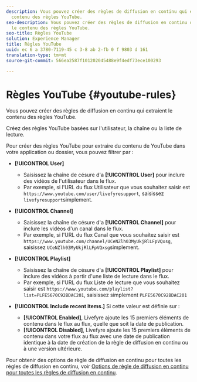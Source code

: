 ```yaml
---
description: Vous pouvez créer des règles de diffusion en continu qui extraient le
  contenu des règles YouTube.
seo-description: Vous pouvez créer des règles de diffusion en continu qui extraient
  le contenu des règles YouTube.
seo-title: Règles YouTube
solution: Experience Manager
title: Règles YouTube
uuid: ec 6 a 3780-7119-45 c 3-8 ab 2-fb 0 f 9803 d 161
translation-type: tm+mt
source-git-commit: 566ea2587f101202045488e9f4edf73ece100293

---
```



# Règles YouTube {#youtube-rules}

Vous pouvez créer des règles de diffusion en continu qui extraient le contenu des règles YouTube.

Créez des règles YouTube basées sur l'utilisateur, la chaîne ou la liste de lecture.

Pour créer des règles YouTube pour extraire du contenu de YouTube dans votre application ou dossier, vous pouvez filtrer par :

* **[!UICONTROL User]**
   * Saisissez la chaîne de césure d'a **[!UICONTROL User]** pour inclure des vidéos de l'utilisateur dans le flux.
   * Par exemple, si l'URL du flux Utilisateur que vous souhaitez saisir est `https://www.youtube.com/user/livefyresupport`, saisissez `livefyresupport`simplement.

* **[!UICONTROL Channel]**
   * Saisissez la chaîne de césure d'a **[!UICONTROL Channel]** pour inclure les vidéos d'un canal dans le flux.
   * Par exemple, si l'URL du flux Canal que vous souhaitez saisir est `https://www.youtube.com/channel/UCeNZlh03MyUkjRlLFpVQxsg`, saisissez `UCeNZlh03MyUkjRlLFpVQxsg`simplement.

* **[!UICONTROL Playlist]**
   * Saisissez la chaîne de césure d'a **[!UICONTROL Playlist]** pour inclure des vidéos à partir d'une liste de lecture dans le flux.
   * Par exemple, si l'URL du flux Liste de lecture que vous souhaitez saisir est `https://www.youtube.com/playlist?list=PLFE5670C92BDAC201`, saisissez simplement `PLFE5670C92BDAC201`

* **[!UICONTROL Include recent items.]** Si cette valeur est définie sur :
   * **[!UICONTROL Enabled]**, Livefyre ajoute les 15 premiers éléments de contenu dans le flux au flux, quelle que soit la date de publication.
   * **[!UICONTROL Disabled]**, Livefyre ajoute les 15 premiers éléments de contenu dans votre flux au flux avec une date de publication identique à la date de création de la règle de diffusion en continu ou à une version ultérieure.

Pour obtenir des options de règle de diffusion en continu pour toutes les règles de diffusion en continu, voir [Options de règle de diffusion en continu pour toutes les règles de diffusion en continu](../../c-streams/c-stream-rule-options-for-all-stream-rules.md#c_stream_rule_options_for_all_stream_rules).
